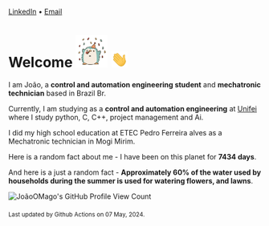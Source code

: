 [LinkedIn](https://www.linkedin.com/in/joão-pedro-gozzoli-b95641301/) &bull;
[Email](joaopedrogozzoli@gmail.com)

# Welcome <img src="happy.gif" height="64px" /> <img src="wave.gif" height="32px" />

I am João, a  **control and automation engineering student** and **mechatronic technician** based in Brazil Br.

Currently, I am studying as a **control and automation engineering** at [Unifei](https://unifei.edu.br) where I study python, C, C++, project management and Ai.

I did my high school education at ETEC Pedro Ferreira alves as a Mechatronic technician in Mogi Mirim.

Here is a random fact about me - I have been on this planet for **7434 days**.

And here is a just a random fact -  **Approximately 60% of the water used by households during the summer is used for watering flowers, and lawns**.

![JoãoOMago's GitHub Profile View Count](https://komarev.com/ghpvc/?username=JoaoOMago)

<sub>Last updated by Github Actions on 07 May, 2024.</sub>
